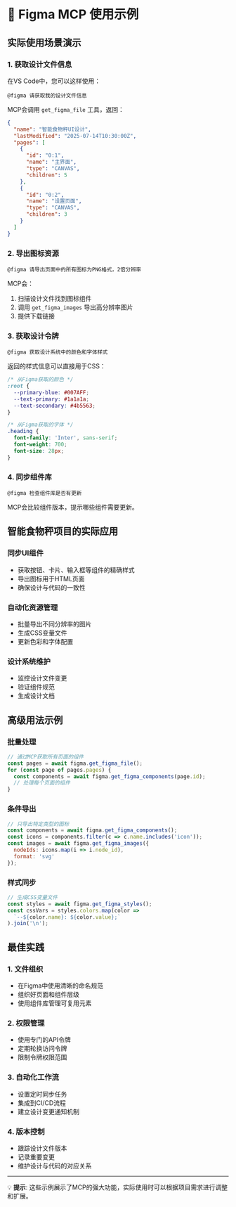 # 🎨 Figma MCP 使用示例

## 实际使用场景演示

### 1. 获取设计文件信息

在VS Code中，您可以这样使用：

```
@figma 请获取我的设计文件信息
```

MCP会调用 `get_figma_file` 工具，返回：
```json
{
  "name": "智能食物秤UI设计",
  "lastModified": "2025-07-14T10:30:00Z",
  "pages": [
    {
      "id": "0:1",
      "name": "主界面",
      "type": "CANVAS",
      "children": 5
    },
    {
      "id": "0:2", 
      "name": "设置页面",
      "type": "CANVAS",
      "children": 3
    }
  ]
}
```

### 2. 导出图标资源

```
@figma 请导出页面中的所有图标为PNG格式，2倍分辨率
```

MCP会：
1. 扫描设计文件找到图标组件
2. 调用 `get_figma_images` 导出高分辨率图片
3. 提供下载链接

### 3. 获取设计令牌

```
@figma 获取设计系统中的颜色和字体样式
```

返回的样式信息可以直接用于CSS：
```css
/* 从Figma获取的颜色 */
:root {
  --primary-blue: #007AFF;
  --text-primary: #1a1a1a;
  --text-secondary: #4b5563;
}

/* 从Figma获取的字体 */
.heading {
  font-family: 'Inter', sans-serif;
  font-weight: 700;
  font-size: 28px;
}
```

### 4. 同步组件库

```
@figma 检查组件库是否有更新
```

MCP会比较组件版本，提示哪些组件需要更新。

## 智能食物秤项目的实际应用

### 同步UI组件
- 获取按钮、卡片、输入框等组件的精确样式
- 导出图标用于HTML页面
- 确保设计与代码的一致性

### 自动化资源管理
- 批量导出不同分辨率的图片
- 生成CSS变量文件
- 更新色彩和字体配置

### 设计系统维护
- 监控设计文件变更
- 验证组件规范
- 生成设计文档

## 高级用法示例

### 批量处理
```javascript
// 通过MCP获取所有页面的组件
const pages = await figma.get_figma_file();
for (const page of pages.pages) {
  const components = await figma.get_figma_components(page.id);
  // 处理每个页面的组件
}
```

### 条件导出
```javascript
// 只导出特定类型的图标
const components = await figma.get_figma_components();
const icons = components.filter(c => c.name.includes('icon'));
const images = await figma.get_figma_images({
  nodeIds: icons.map(i => i.node_id),
  format: 'svg'
});
```

### 样式同步
```javascript
// 生成CSS变量文件
const styles = await figma.get_figma_styles();
const cssVars = styles.colors.map(color => 
  `--${color.name}: ${color.value};`
).join('\n');
```

## 最佳实践

### 1. 文件组织
- 在Figma中使用清晰的命名规范
- 组织好页面和组件层级
- 使用组件库管理可复用元素

### 2. 权限管理
- 使用专门的API令牌
- 定期轮换访问令牌
- 限制令牌权限范围

### 3. 自动化工作流
- 设置定时同步任务
- 集成到CI/CD流程
- 建立设计变更通知机制

### 4. 版本控制
- 跟踪设计文件版本
- 记录重要变更
- 维护设计与代码的对应关系

---

💡 **提示**: 这些示例展示了MCP的强大功能，实际使用时可以根据项目需求进行调整和扩展。
